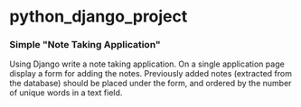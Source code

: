 # python_django_project

### Simple "Note Taking Application"

Using Django write a note taking application.
On a single application page display a form for adding the notes.
Previously added notes (extracted from the database) should be placed under the form,
and ordered by the number of unique words in a text field.
